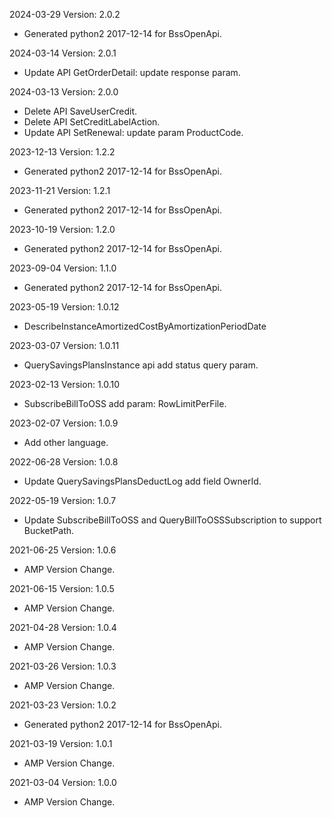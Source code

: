 2024-03-29 Version: 2.0.2
- Generated python2 2017-12-14 for BssOpenApi.

2024-03-14 Version: 2.0.1
- Update API GetOrderDetail: update response param.


2024-03-13 Version: 2.0.0
- Delete API SaveUserCredit.
- Delete API SetCreditLabelAction.
- Update API SetRenewal: update param ProductCode.


2023-12-13 Version: 1.2.2
- Generated python2 2017-12-14 for BssOpenApi.

2023-11-21 Version: 1.2.1
- Generated python2 2017-12-14 for BssOpenApi.

2023-10-19 Version: 1.2.0
- Generated python2 2017-12-14 for BssOpenApi.

2023-09-04 Version: 1.1.0
- Generated python2 2017-12-14 for BssOpenApi.

2023-05-19 Version: 1.0.12
- DescribeInstanceAmortizedCostByAmortizationPeriodDate

2023-03-07 Version: 1.0.11
- QuerySavingsPlansInstance api add status query param. 


2023-02-13 Version: 1.0.10
- SubscribeBillToOSS add param: RowLimitPerFile. 

2023-02-07 Version: 1.0.9
- Add other language.

2022-06-28 Version: 1.0.8
- Update QuerySavingsPlansDeductLog add field OwnerId.

2022-05-19 Version: 1.0.7
- Update SubscribeBillToOSS and QueryBillToOSSSubscription to support BucketPath.

2021-06-25 Version: 1.0.6
- AMP Version Change.

2021-06-15 Version: 1.0.5
- AMP Version Change.

2021-04-28 Version: 1.0.4
- AMP Version Change.

2021-03-26 Version: 1.0.3
- AMP Version Change.

2021-03-23 Version: 1.0.2
- Generated python2 2017-12-14 for BssOpenApi.

2021-03-19 Version: 1.0.1
- AMP Version Change.

2021-03-04 Version: 1.0.0
- AMP Version Change.

